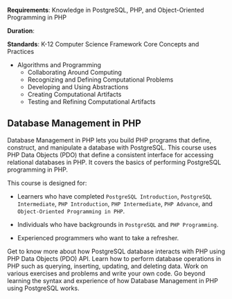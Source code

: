 **Requirements**: Knowledge in PostgreSQL, PHP, and Object-Oriented Programming in PHP 

**Duration**:

**Standards**: K-12 Computer Science Framework Core Concepts and Practices
* Algorithms and Programming
    - Collaborating Around Computing
    - Recognizing and Defining Computational Problems
    - Developing and Using Abstractions
    - Creating Computational Artifacts
    - Testing and Refining Computational Artifacts

## Database Management in PHP

Database Management in PHP lets you build PHP programs that define, construct, and manipulate a database with PostgreSQL. This course uses PHP Data Objects (PDO) that define a consistent interface for accessing relational databases in PHP. It covers the basics of performing PostgreSQL programming in PHP.

This course is designed for:

* Learners who have completed `PostgreSQL Introduction`, `PostgreSQL Intermediate`, `PHP Introduction`, `PHP Intermediate`, `PHP Advance`, and `Object-Oriented Programming in PHP`.

* Individuals who have backgrounds in `PostgreSQL` and `PHP Programming`.

* Experienced programmers who want to take a refresher.

Get to know more about how PostgreSQL database interacts with PHP using PHP Data Objects (PDO) API. Learn how to perform database operations in PHP such as querying, inserting, updating, and deleting data. Work on various exercises and problems and write your own code. Go beyond learning the syntax and experience of how Database Management in PHP using PostgreSQL works.
